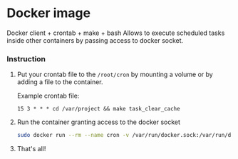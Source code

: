 Docker image
============

Docker client + crontab + make + bash
Allows to execute scheduled tasks inside other containers by passing access to docker socket.

### Instruction

1. Put your crontab file to the `/root/cron` by mounting a volume or by adding a file to the container.

    Example crontab file:
    ```
    15 3 * * * cd /var/project && make task_clear_cache
    ```

2. Run the container granting access to the docker socket

    ```bash
    sudo docker run --rm --name cron -v /var/run/docker.sock:/var/run/docker.sock -v ./cron:/root/cron wolnosciowiec/docker-cron:latest
    ```

3. That's all!
